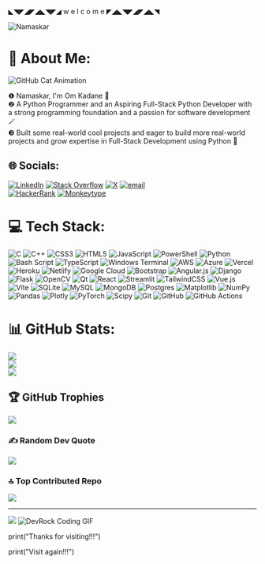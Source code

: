   ◣◥◤◢◤◢◣◥◤◢  w e l c o m e  ◤◢◣◥◤◢◤◢◣◥   

![Namaskar](https://media0.giphy.com/media/v1.Y2lkPTZjMDliOTUyN3lzbDZzZmFkb3IybzNlbjRwbHBybHFvbHI5YXBxcnRpMHd5bWZuciZlcD12MV9pbnRlcm5hbF9naWZfYnlfaWQmY3Q9Zw/3o6ZtpVUsAXLebHb8c/giphy.gif) 

# 🥷 About Me:
![GitHub Cat Animation](https://media1.giphy.com/media/v1.Y2lkPTc5MGI3NjExN3d6M3R6aHR2MGo4OTBnejNjeDk2czR6dmx5cXk1N2F1enVkYnA4MyZlcD12MV9pbnRlcm5hbF9naWZfYnlfaWQmY3Q9Zw/8t4ZdfIux2zDJCcHeu/giphy.gif)


❶ Namaskar, I'm Om Kadane 👋<br> ❷ A Python Programmer and an Aspiring Full-Stack Python Developer with a strong programming foundation and a passion for software development 🪄<br> ❸ Built some real-world cool projects and eager to build more real-world projects and grow expertise in Full-Stack Development using Python 🐍

## 🌐 Socials:
[![LinkedIn](https://img.shields.io/badge/LinkedIn-%230077B5.svg?logo=linkedin&logoColor=white)](https://linkedin.com/in/omkadanedev)
[![Stack Overflow](https://img.shields.io/badge/-Stackoverflow-FE7A16?logo=stack-overflow&logoColor=white)](https://stackoverflow.com/users/30648392/om-kadane)
[![X](https://img.shields.io/badge/X-black.svg?logo=X&logoColor=white)](https://x.com/KadaneOm)
[![email](https://img.shields.io/badge/Email-D14836?logo=gmail&logoColor=white)](mailto:omkadane5@gmail.com)  
[![HackerRank](https://img.shields.io/badge/HackerRank-2EC866?style=for-the-badge&logo=HackerRank&logoColor=white)](https://www.hackerrank.com/profile/omkadane5)
[![Monkeytype](https://img.shields.io/badge/Monkeytype-FFBE0B?style=for-the-badge&logo=Monkeytype&logoColor=black)](https://monkeytype.com/profile/OmKadane) 

# 💻 Tech Stack:
![C](https://img.shields.io/badge/c-%2300599C.svg?style=plastic&logo=c&logoColor=white) ![C++](https://img.shields.io/badge/c++-%2300599C.svg?style=plastic&logo=c%2B%2B&logoColor=white) ![CSS3](https://img.shields.io/badge/css3-%231572B6.svg?style=plastic&logo=css3&logoColor=white) ![HTML5](https://img.shields.io/badge/html5-%23E34F26.svg?style=plastic&logo=html5&logoColor=white) ![JavaScript](https://img.shields.io/badge/javascript-%23323330.svg?style=plastic&logo=javascript&logoColor=%23F7DF1E) ![PowerShell](https://img.shields.io/badge/PowerShell-%235391FE.svg?style=plastic&logo=powershell&logoColor=white) ![Python](https://img.shields.io/badge/python-3670A0?style=plastic&logo=python&logoColor=ffdd54) ![Bash Script](https://img.shields.io/badge/bash_script-%23121011.svg?style=plastic&logo=gnu-bash&logoColor=white) ![TypeScript](https://img.shields.io/badge/typescript-%23007ACC.svg?style=plastic&logo=typescript&logoColor=white) ![Windows Terminal](https://img.shields.io/badge/Windows%20Terminal-%234D4D4D.svg?style=plastic&logo=windows-terminal&logoColor=white) ![AWS](https://img.shields.io/badge/AWS-%23FF9900.svg?style=plastic&logo=amazon-aws&logoColor=white) ![Azure](https://img.shields.io/badge/azure-%230072C6.svg?style=plastic&logo=microsoftazure&logoColor=white) ![Vercel](https://img.shields.io/badge/vercel-%23000000.svg?style=plastic&logo=vercel&logoColor=white) ![Heroku](https://img.shields.io/badge/heroku-%23430098.svg?style=plastic&logo=heroku&logoColor=white) ![Netlify](https://img.shields.io/badge/netlify-%23000000.svg?style=plastic&logo=netlify&logoColor=#00C7B7) ![Google Cloud](https://img.shields.io/badge/GoogleCloud-%234285F4.svg?style=plastic&logo=google-cloud&logoColor=white) ![Bootstrap](https://img.shields.io/badge/bootstrap-%238511FA.svg?style=plastic&logo=bootstrap&logoColor=white) ![Angular.js](https://img.shields.io/badge/angular.js-%23E23237.svg?style=plastic&logo=angularjs&logoColor=white) ![Django](https://img.shields.io/badge/django-%23092E20.svg?style=plastic&logo=django&logoColor=white) ![Flask](https://img.shields.io/badge/flask-%23000.svg?style=plastic&logo=flask&logoColor=white) ![OpenCV](https://img.shields.io/badge/opencv-%23white.svg?style=plastic&logo=opencv&logoColor=white) ![Qt](https://img.shields.io/badge/Qt-%23217346.svg?style=plastic&logo=Qt&logoColor=white) ![React](https://img.shields.io/badge/react-%2320232a.svg?style=plastic&logo=react&logoColor=%2361DAFB) ![Streamlit](https://img.shields.io/badge/Streamlit-%23FE4B4B.svg?style=plastic&logo=streamlit&logoColor=white) ![TailwindCSS](https://img.shields.io/badge/tailwindcss-%2338B2AC.svg?style=plastic&logo=tailwind-css&logoColor=white) ![Vue.js](https://img.shields.io/badge/vue.js-%2335495e.svg?style=plastic&logo=vuedotjs&logoColor=%234FC08D) ![Vite](https://img.shields.io/badge/vite-%23646CFF.svg?style=plastic&logo=vite&logoColor=white) ![SQLite](https://img.shields.io/badge/sqlite-%2307405e.svg?style=plastic&logo=sqlite&logoColor=white) ![MySQL](https://img.shields.io/badge/mysql-4479A1.svg?style=plastic&logo=mysql&logoColor=white) ![MongoDB](https://img.shields.io/badge/MongoDB-%234ea94b.svg?style=plastic&logo=mongodb&logoColor=white) ![Postgres](https://img.shields.io/badge/postgres-%23316192.svg?style=plastic&logo=postgresql&logoColor=white) ![Matplotlib](https://img.shields.io/badge/Matplotlib-%23ffffff.svg?style=plastic&logo=Matplotlib&logoColor=black) ![NumPy](https://img.shields.io/badge/numpy-%23013243.svg?style=plastic&logo=numpy&logoColor=white) ![Pandas](https://img.shields.io/badge/pandas-%23150458.svg?style=plastic&logo=pandas&logoColor=white) ![Plotly](https://img.shields.io/badge/Plotly-%233F4F75.svg?style=plastic&logo=plotly&logoColor=white) ![PyTorch](https://img.shields.io/badge/PyTorch-%23EE4C2C.svg?style=plastic&logo=PyTorch&logoColor=white) ![Scipy](https://img.shields.io/badge/SciPy-%230C55A5.svg?style=plastic&logo=scipy&logoColor=%white) ![Git](https://img.shields.io/badge/git-%23F05033.svg?style=plastic&logo=git&logoColor=white) ![GitHub](https://img.shields.io/badge/github-%23121011.svg?style=plastic&logo=github&logoColor=white) ![GitHub Actions](https://img.shields.io/badge/github%20actions-%232671E5.svg?style=plastic&logo=githubactions&logoColor=white)

# 📊 GitHub Stats:
![](https://github-readme-stats.vercel.app/api?username=OmKadane&theme=neon&hide_border=false&include_all_commits=true&count_private=true)<br/>
![](https://nirzak-streak-stats.vercel.app/?user=OmKadane&theme=neon&hide_border=false)<br/>
![](https://github-readme-stats.vercel.app/api/top-langs/?username=OmKadane&theme=neon&hide_border=false&include_all_commits=true&count_private=true&layout=compact)

## 🏆 GitHub Trophies
![](https://github-profile-trophy.vercel.app/?username=OmKadane&theme=neon&no-frame=false&no-bg=false&margin-w=4)

### ✍️ Random Dev Quote
![](https://quotes-github-readme.vercel.app/api?type=horizontal&theme=dark)

### 🔝 Top Contributed Repo
![](https://github-contributor-stats.vercel.app/api?username=OmKadane&limit=5&theme=dark&combine_all_yearly_contributions=true)

---
[![](https://visitcount.itsvg.in/api?id=OmKadane&icon=2&color=13)](https://visitcount.itsvg.in)
![DevRock Coding GIF](https://media1.tenor.com/m/cSW4KCg4WDgAAAAd/bye-byebye.gif)

print("Thanks for visiting!!!") 

print("Visit again!!!")